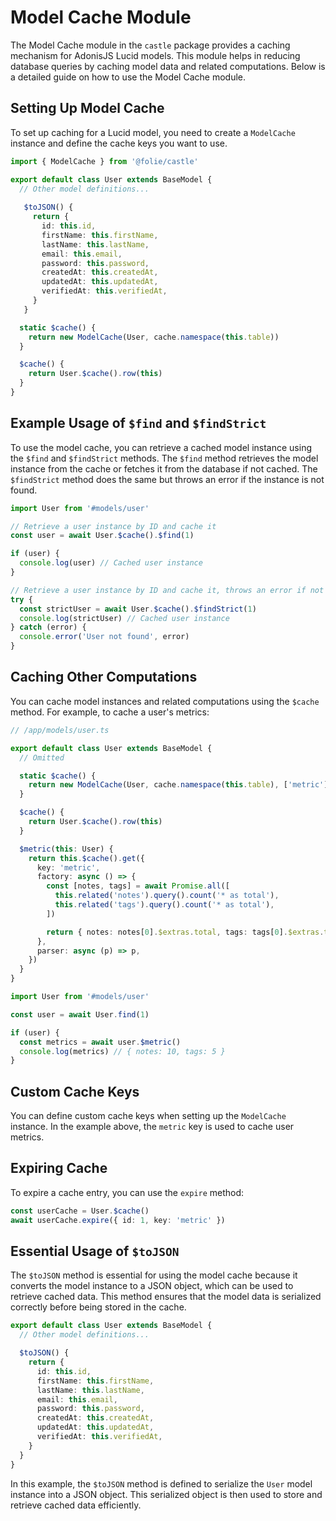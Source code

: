 # Model Cache Module

The Model Cache module in the `castle` package provides a caching mechanism for AdonisJS Lucid models. This module helps in reducing database queries by caching model data and related computations. Below is a detailed guide on how to use the Model Cache module.

## Setting Up Model Cache

To set up caching for a Lucid model, you need to create a `ModelCache` instance and define the cache keys you want to use.

```ts
import { ModelCache } from '@folie/castle'

export default class User extends BaseModel {
  // Other model definitions...
  
   $toJSON() {
     return {
       id: this.id,
       firstName: this.firstName,
       lastName: this.lastName,
       email: this.email,
       password: this.password,
       createdAt: this.createdAt,
       updatedAt: this.updatedAt,
       verifiedAt: this.verifiedAt,
     }
   }

  static $cache() {
    return new ModelCache(User, cache.namespace(this.table))
  }

  $cache() {
    return User.$cache().row(this)
  }
}
```

## Example Usage of `$find` and `$findStrict`

To use the model cache, you can retrieve a cached model instance using the `$find` and `$findStrict` methods. The `$find` method retrieves the model instance from the cache or fetches it from the database if not cached. The `$findStrict` method does the same but throws an error if the instance is not found.

```ts
import User from '#models/user'

// Retrieve a user instance by ID and cache it
const user = await User.$cache().$find(1)

if (user) {
  console.log(user) // Cached user instance
}

// Retrieve a user instance by ID and cache it, throws an error if not found
try {
  const strictUser = await User.$cache().$findStrict(1)
  console.log(strictUser) // Cached user instance
} catch (error) {
  console.error('User not found', error)
}
```

## Caching Other Computations

You can cache model instances and related computations using the `$cache` method. For example, to cache a user's metrics:

```ts
// /app/models/user.ts

export default class User extends BaseModel {
  // Omitted

  static $cache() {
    return new ModelCache(User, cache.namespace(this.table), ['metric'])
  }

  $cache() {
    return User.$cache().row(this)
  }

  $metric(this: User) {
    return this.$cache().get({
      key: 'metric',
      factory: async () => {
        const [notes, tags] = await Promise.all([
          this.related('notes').query().count('* as total'),
          this.related('tags').query().count('* as total'),
        ])

        return { notes: notes[0].$extras.total, tags: tags[0].$extras.total }
      },
      parser: async (p) => p,
    })
  }
}
```

```ts
import User from '#models/user'

const user = await User.find(1)

if (user) {
  const metrics = await user.$metric()
  console.log(metrics) // { notes: 10, tags: 5 }
}
```

## Custom Cache Keys

You can define custom cache keys when setting up the `ModelCache` instance. In the example above, the `metric` key is used to cache user metrics.

## Expiring Cache

To expire a cache entry, you can use the `expire` method:

```ts
const userCache = User.$cache()
await userCache.expire({ id: 1, key: 'metric' })
```

## Essential Usage of `$toJSON`

The `$toJSON` method is essential for using the model cache because it converts the model instance to a JSON object, which can be used to retrieve cached data. This method ensures that the model data is serialized correctly before being stored in the cache.

```ts
export default class User extends BaseModel {
  // Other model definitions...

  $toJSON() {
    return {
      id: this.id,
      firstName: this.firstName,
      lastName: this.lastName,
      email: this.email,
      password: this.password,
      createdAt: this.createdAt,
      updatedAt: this.updatedAt,
      verifiedAt: this.verifiedAt,
    }
  }
}
```

In this example, the `$toJSON` method is defined to serialize the `User` model instance into a JSON object. This serialized object is then used to store and retrieve cached data efficiently.